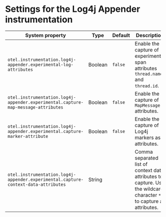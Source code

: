 # Settings for the Log4j Appender instrumentation

| System property                                                                    | Type    | Default | Description                                                                                                           |
| ---------------------------------------------------------------------------------- | ------- | ------- | --------------------------------------------------------------------------------------------------------------------- |
| `otel.instrumentation.log4j-appender.experimental-log-attributes`                  | Boolean | `false` | Enable the capture of experimental span attributes `thread.name` and `thread.id`.                                     |
| `otel.instrumentation.log4j-appender.experimental.capture-map-message-attributes`  | Boolean | `false` | Enable the capture of `MapMessage` attributes.                                                                        |
| `otel.instrumentation.log4j-appender.experimental.capture-marker-attribute`        | Boolean | `false` | Enable the capture of Log4j markers as attributes.                                                                    |
| `otel.instrumentation.log4j-appender.experimental.capture-context-data-attributes` | String  |         | Comma separated list of context data attributes to capture. Use the wildcard character `*` to capture all attributes. |

[source code attributes]: https://github.com/open-telemetry/semantic-conventions/blob/main/docs/general/attributes.md#source-code-attributes
